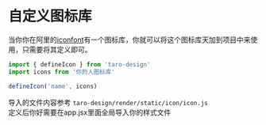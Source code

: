 # 自定义图标库

当你你在阿里的[iconfont](https://www.iconfont.cn/)有一个图标库，你就可以将这个图标库天加到项目中来使用，只需要将其定义即可。

```jsx
import { defineIcon } from 'taro-design'
import icons from '你的人图标库'

defineIcon('name', icons)

```
导入的文件内容参考 `taro-design/render/static/icon/icon.js`  
定义后你好需要在app.jsx里面全局导入你的样式文件
